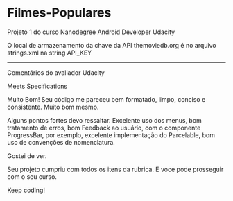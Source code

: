 # Filmes-Populares
Projeto 1 do curso Nanodegree Android Developer Udacity

O local de armazenamento da chave da API themoviedb.org é no arquivo strings.xml na string API_KEY

--------------------------------------------------------------------------------------------------
Comentários do avaliador Udacity

Meets Specifications

Muito Bom!
Seu código me pareceu bem formatado, limpo, conciso e consistente.
Muito bom mesmo.

Alguns pontos fortes devo ressaltar. Excelente uso dos menus, bom tratamento de erros, bom Feedback ao usuário, com o componente ProgressBar, por exemplo, excelente implementação do Parcelable, bom uso de convenções de nomenclatura.

Gostei de ver.

Seu projeto cumpriu com todos os itens da rubrica.
E voce pode prosseguir com o seu curso.

Keep coding!
